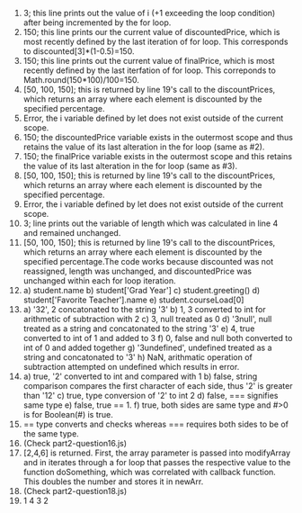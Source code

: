 1. 3; this line prints out the value of i (+1 exceeding the loop condition) after being incremented by the for loop.
2. 150; this line prints our the current value of discountedPrice, which is most recently defined by the last iteration of for loop. This corresponds to discounted[3]*(1-0.5)=150.
3. 150; this line prints out the current value of finalPrice, which is most recently defined by the last iterfation of for loop. This correponds to Math.round(150*100)/100=150.
4. [50, 100, 150]; this is returned by line 19's call to the discountPrices, which returns an array where each element is discounted by the specified percentage.
5. Error, the i variable defined by let does not exist outside of the current scope. 
6. 150; the discountedPrice variable exists in the outermost scope and thus retains the value of its last alteration in the for loop (same as #2).
7. 150; the finalPrice variable exists in the outermost scope and this retains the value of its last alteration in the for loop (same as #3).
8. [50, 100, 150]; this is returned by line 19's call to the discountPrices, which returns an array where each element is discounted by the specified percentage.
9. Error, the i variable defined by let does not exist outside of the current scope. 
10. 3; line prints out the variable of length which was calculated in line 4 and remained unchanged.
11. [50, 100, 150]; this is returned by line 19's call to the discountPrices, which returns an array where each element is discounted by the specified percentage.The code works because discounted was not reassigned, length was unchanged, and discountedPrice was unchanged within each for loop iteration.
12. a) student.name
    b) student['Grad Year']
    c) student.greeting()
    d) student['Favorite Teacher'].name
    e) student.courseLoad[0]
13. a) '32', 2 concatonated to the string '3'
    b) 1, 3 converted to int for arithmetic of subtraction with 2
    c) 3, null treated as 0
    d) '3null', null treated as a string and concatonated to the string '3'
    e) 4, true converted to int of 1 and added to 3
    f) 0, false and null both converted to int of 0 and added together
    g) '3undefined', undefined treated as a string and concatonated to '3'
    h) NaN, arithmatic operation of subtraction attempted  on undefined which results in error.
14. a) true, '2' converted to int and compared with 1
    b) false, string comparison compares the first character of each side, thus '2' is greater than '12'
    c) true, type conversion of '2' to int 2
    d) false, === signifies same type 
    e) false, true == 1.
    f) true, both sides are same type and #>0 is for Boolean(#) is true.
15. == type converts and checks whereas === requires both sides to be of the same type.
16. (Check part2-question16.js)
17. [2,4,6] is returned. First, the array parameter is passed into modifyArray and in iterates through a for loop that passes the respective value to the function doSomething, which was correlated with callback function. This doubles the number and stores it in newArr.
18. (Check part2-question18.js)
19. 1 4 3 2